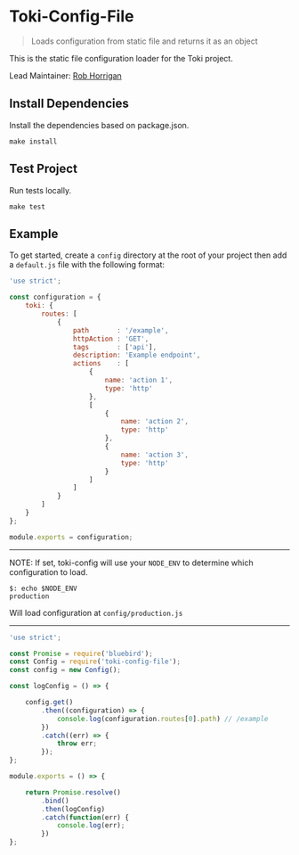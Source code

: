 # Toki-Config-File <!-- Repo Name -->
> Loads configuration from static file and returns it as an object <!-- Repo Brief Description -->

<!-- Long Description -->
This is the static file configuration loader for the Toki project.

<!-- Maintainer (Hint, probably you) -->
Lead Maintainer: [Rob Horrigan](https://github.com/robhorrigan)

<!-- Badges Go Here -->

<!-- Build Status from Travis -->
<!-- Security Scan from Snyk.io -->
<!-- Security Scan from NSP -->

<!-- End Badges -->
<!-- Quick Example -->
## Install Dependencies
Install the dependencies based on package.json.
```Text
make install
```

## Test Project
Run tests locally.
```Text
make test
```

## Example
To get started, create a `config` directory at the root of your project then add
a `default.js` file with the following format:

```Javascript
'use strict';

const configuration = {
    toki: {
        routes: [
            {
                path       : '/example',
                httpAction : 'GET',
                tags       : ['api'],
                description: 'Example endpoint',
                actions    : [
                    {
                        name: 'action 1',
                        type: 'http'
                    },
                    [
                        {
                            name: 'action 2',
                            type: 'http'
                        },
                        {
                            name: 'action 3',
                            type: 'http'
                        }
                    ]
                ]
            }
        ]
    }
};

module.exports = configuration;
```

***

NOTE: If set, toki-config will use your `NODE_ENV` to determine which configuration to load.
```
$: echo $NODE_ENV
production
```
Will load configuration at `config/production.js`

***

```Javascript
'use strict';

const Promise = require('bluebird');
const Config = require('toki-config-file');
const config = new Config();

const logConfig = () => {

    config.get()
        .then((configuration) => {
            console.log(configuration.routes[0].path) // /example
        })
        .catch((err) => {
            throw err;
        });
};

module.exports = () => {

    return Promise.resolve()
        .bind()
        .then(logConfig)
        .catch(function(err) {
            console.log(err);
        })
};
```

<!-- Customize this if needed -->

<!-- Anything Else (Sponsors, Links, Etc) -->
